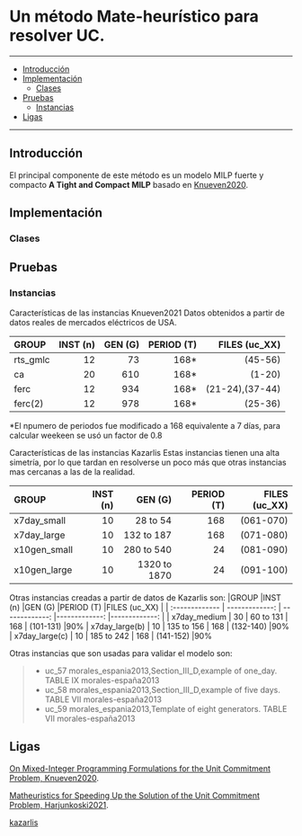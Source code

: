 # Un método Mate-heurístico para resolver UC.
---
+ [Introducción](#introduccion)
+ [Implementación](#implementación)
  * [Clases](#clases)
+ [Pruebas](#pruebas)
  * [Instancias](#instancias)
+ [Ligas](#ligas)
---

## Introducción
El principal componente de este método es un modelo MILP fuerte y compacto **A Tight and Compact MILP** basado en [Knueven2020](https://pubsonline.informs.org/doi/10.1287/ijoc.2019.0944).

## Implementación


### Clases


## Pruebas


### Instancias
Características de las instancias Knueven2021 Datos obtenidos a partir de datos reales de mercados eléctricos de USA.

|GROUP           |INST  (n)       |GEN   (G)       |PERIOD   (T)   |FILES (uc_XX)   |
| :------------- | -------------: | -------------: |-------------: |-------------:  |
|rts_gmlc        | 12             |  73            |  168*         | (45-56)        |
|ca              | 20             |  610           |  168*         | (1-20)         |
|ferc            | 12             |  934           |  168*         | (21-24),(37-44)|
|ferc(2)         | 12             |  978           |  168*         | (25-36)        |
*El npumero de periodos fue modificado a 168 equivalente a 7 días, para calcular weekeen se usó un factor de 0.8

Características de las instancias Kazarlis
Estas instancias tienen una alta simetría, por lo que tardan en resolverse un poco más que otras instancias mas cercanas a las de la realidad.

|GROUP           |INST  (n)       |GEN   (G)       |PERIOD   (T)   |FILES (uc_XX)   |
| :------------- | -------------: | -------------: |-------------: |-------------:  |
|   x7day_small  | 10             |  28 to 54      | 168           | (061-070)      |90%
|   x7day_large  | 10             |  132 to 187    | 168           | (071-080)      |90%
|   x10gen_small | 10             |  280 to 540    | 24            | (081-090)      |
|   x10gen_large | 10             |  1320 to 1870  | 24            | (091-100)       |


Otras instancias creadas a partir de datos de Kazarlis son:
|GROUP              |INST  (n)       |GEN   (G)       |PERIOD   (T)   |FILES (uc_XX)   |
| :-------------    | -------------: | -------------: |-------------: |-------------:  |
|   x7day_medium    | 30             |  60 to 131     | 168           | (101-131)      |90%
|   x7day_large(b)  | 10             |  135 to 156    | 168           | (132-140)      |90%
|   x7day_large(c)  | 10             |  185 to 242    | 168           | (141-152)      |90%

Otras instancias que son usadas para validar el modelo son:

> - uc_57 morales_espania2013,Section_III_D,example of one_day. TABLE IX morales-españa2013
> - uc_58 morales_espania2013,Section_III_D,example of five days. TABLE VII morales-españa2013
> - uc_59 morales_espania2013,Template of eight generators. TABLE VII morales-españa2013


## Ligas
[On Mixed-Integer Programming Formulations for the Unit Commitment Problem, Knueven2020](https://pubsonline.informs.org/doi/10.1287/ijoc.2019.0944).

[Matheuristics for Speeding Up the Solution of the Unit Commitment Problem, Harjunkoski2021](https://ieeexplore.ieee.org/document/9640029).

[kazarlis](https://ieeexplore.ieee.org/document/485989)

